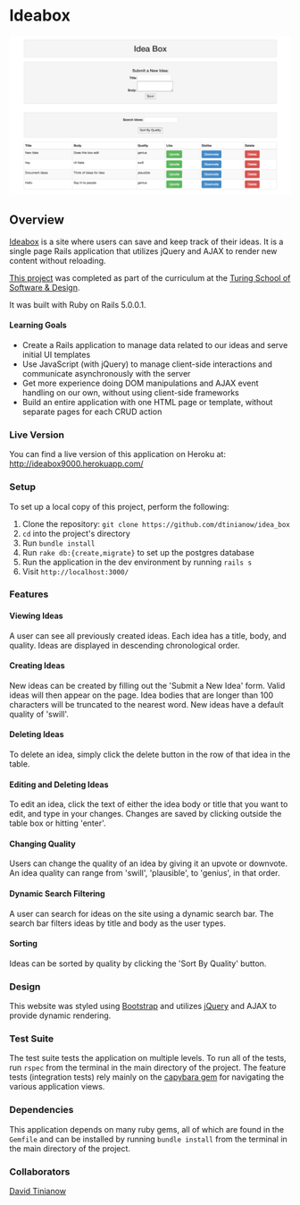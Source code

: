 # Ideabox

![Alt text](./app/assets/images/ideabox.png?raw=true "Ideabox")

## Overview

[Ideabox](http://ideabox9000.herokuapp.com/) is a site where users can save and keep track of their ideas.  It is a single page Rails application that utilizes jQuery and AJAX to render new content without reloading.

[This project](https://github.com/turingschool/curriculum/blob/master/source/projects/revenge_of_idea_box.markdown) was completed as part of the curriculum at the [Turing School of Software & Design](http://turing.io).  

It was built with Ruby on Rails 5.0.0.1.



#### Learning Goals

* Create a Rails application to manage data related to our ideas and serve initial UI templates
* Use JavaScript (with jQuery) to manage client-side interactions and communicate asynchronously with the server
* Get more experience doing DOM manipulations and AJAX event handling on our own, without using client-side frameworks
* Build an entire application with one HTML page or template, without separate pages for each CRUD action

### Live Version

You can find a live version of this application on Heroku at: http://ideabox9000.herokuapp.com/

### Setup

To set up a local copy of this project, perform the following:

  1. Clone the repository: `git clone https://github.com/dtinianow/idea_box`
  2. `cd` into the project's directory
  3. Run `bundle install`
  4. Run `rake db:{create,migrate}` to set up the postgres database
  5. Run the application in the dev environment by running `rails s`
  6. Visit `http://localhost:3000/`

### Features

#### Viewing Ideas

A user can see all previously created ideas.  Each idea has a title, body, and quality.  Ideas are displayed in descending chronological order.

#### Creating Ideas

New ideas can be created by filling out the 'Submit a New Idea' form.  Valid ideas will then appear on the page.  Idea bodies that are longer than 100 characters will be truncated to the nearest word.  New ideas have a default quality of 'swill'.

#### Deleting Ideas

To delete an idea, simply click the delete button in the row of that idea in the table.

#### Editing and Deleting Ideas

To edit an idea, click the text of either the idea body or title that you want to edit, and type in your changes.  Changes are saved by clicking outside the table box or hitting 'enter'.

#### Changing Quality

Users can change the quality of an idea by giving it an upvote or downvote.  An idea quality can range from 'swill', 'plausible', to 'genius', in that order.

#### Dynamic Search Filtering

A user can search for ideas on the site using a dynamic search bar.  The search bar filters ideas by title and body as the user types.

#### Sorting

Ideas can be sorted by quality by clicking the 'Sort By Quality' button.

### Design

This website was styled using [Bootstrap](http://getbootstrap.com/) and utilizes [jQuery](https://jquery.com/) and AJAX to provide dynamic rendering.

### Test Suite

The test suite tests the application on multiple levels. To run all of the tests, run `rspec` from the terminal in the main directory of the project. The feature tests (integration tests) rely mainly on the [capybara gem](https://github.com/jnicklas/capybara) for navigating the various application views.

### Dependencies

This application depends on many ruby gems, all of which are found in the `Gemfile` and can be installed by running `bundle install` from the terminal in the main directory of the project.

### Collaborators

[David Tinianow](https://github.com/dtinianow)
